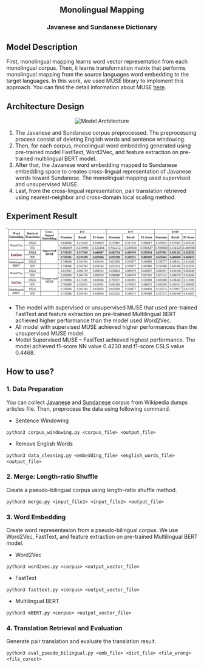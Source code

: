 <p align="center">
  <h2 align="center">Monolingual Mapping</h2>
  <h3 align="center">Javanese and Sundanese Dictionary</h3>
</p>

## Model Description
First, monolingual mapping learns word vector representation from each monolingual corpus. Then, it learns transformation matrix that performs monolingual mapping from the source languages word embedding to the target languages. In this work, we used MUSE library to implement this approach. You can find the detail information about MUSE [here](https://github.com/facebookresearch/MUSE).

## Architecture Design
<p align="center">
    <img src="contents/pseudo-bilingual corpora fix.png" alt="Model Architecture" height="auto">
</p>

1. The Javanese and Sundanese corpus preprocessed. The preprocessing process consist of deleting English words and sentence windowing. 
2. Then, for each corpus, monolingual word embedding generated using pre-trained model FastText, Word2Vec, and feature extraction on pre-trained multilingual BERT model. 
3. After that, the Javanese word embedding mapped to Sundanese embedding space to creates cross-lingual representation of Javanese words toward Sundanese. The monolingual mapping used supervised and unsupervised MUSE. 
4. Last, from the cross-lingual representation, pair translation retrieved using nearest-neighbor and cross-domain local scaling method.
## Experiment Result

<p align="center">
    <img src="contents/experiment-result.PNG" alt="Model Architecture" height="auto">
</p>

- The model with supervised or unsupervised MUSE that used pre-trained FastText and feature extraction on pre-trained Multilingual BERT achieved higher performance than the model used Word2Vec.
- All model with supervised MUSE achieved higher performances than the unsupervised MUSE model.
- Model Supervised MUSE – FastText achieved highest performance. The model achieved f1-score NN value 0.4230 and f1-score CSLS value 0.4468.

## How to use?
### 1. Data Preparation
You can collect [Javanese](https://dumps.wikimedia.org/suwiki/latest/suwiki-latest-pages-articles.xml.bz2) and [Sundanese](https://dumps.wikimedia.org/jvwiki/latest/jvwiki-latest-pages-articles.xml.bz2) corpus from Wikipedia dumps articles file. Then, preprocess the data using following command.
- Sentence Windowing
```
python3 corpus_windowing.py <corpus_file> <output_file>
```
- Remove English Words
```
python3 data_cleaning.py <embedding_file> <english_words_file> <output_file>
``` 
### 2. Merge: Length-ratio Shuffle
Create a pseudo-bilingual corpus using length-ratio shuffle method.
```
python3 merge.py <input_file1> <input_file2> <output_file>
```
### 3. Word Embedding
Create word representasion from a pseudo-bilingual corpus. We use Word2Vec, FastText, and feature extraction on pre-trained Multilingual BERT model.
- Word2Vec
```
python3 word2vec.py <corpus> <output_vector_file>
```
- FastText
```
python3 fasttext.py <corpus> <output_vector_file>
```
- Multilingual BERT
```
python3 mBERT.py <corpus> <output_vector_file>
```
### 4. Translation Retrieval and Evaluation
Generate pair translation and evaluate the translation result.
```
python3 eval_pseudo_bilingual.py <emb_file> <dict_file> <file_wrong> <file_corect>
```
